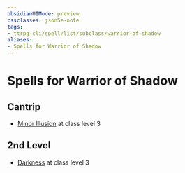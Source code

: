 ```yaml
---
obsidianUIMode: preview
cssclasses: json5e-note
tags:
- ttrpg-cli/spell/list/subclass/warrior-of-shadow
aliases:
- Spells for Warrior of Shadow
---
```

# Spells for Warrior of Shadow

## Cantrip

- [Minor Illusion](Інструменти%20ДМ/CLI/spells/minor-illusion-xphb.md "XPHB") at class level 3

## 2nd Level

- [Darkness](Інструменти%20ДМ/CLI/spells/darkness-xphb.md "XPHB") at class level 3